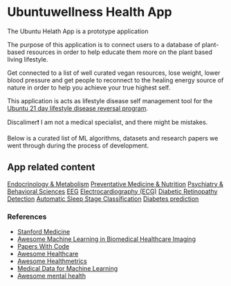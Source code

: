 # Ubuntuwellness Health App

The Ubuntu Helath App is a prototype application 

The purpose of this application is to connect users to a database of plant-based resources in order to help educate them more on the plant based living lifestyle.

Get connected to a list of well curated vegan resources, lose weight, lower blood pressure and get people to reconnect to the healing energy source of nature in order to help you achieve your true highest self. 

This application is acts as lifestyle disease self management tool for the [Ubuntu 21 day lifestyle disease reversal program](https://ubuntuwellness.com/diabetes-reversal/). 

Discalimer❗ I am not a medical specialist, and there might be mistakes. 

Below is a curated list of ML algorithms, datasets and research papers we went through during the process of development. 

## App related content

[Endocrinology & Metabolism](resources/medical-specialties/endocrinology.md)
[Preventative Medicine & Nutrition](resources/medical-specialties/preventative-medicine.md)
[Psychiatry & Behavioral Sciences](resources/medical-specialties/psychiatry.md)
[EEG](https://paperswithcode.com/area/medical/eeg)
[Electrocardiography (ECG)](https://paperswithcode.com/area/medical/electrocardiography-ecg)
[Diabetic Retinopathy Detection](https://paperswithcode.com/area/medical/diabetic-retinopathy-detection)
[Automatic Sleep Stage Classification](https://paperswithcode.com/task/automatic-sleep-stage-classification)
[Diabetes prediction](https://paperswithcode.com/task/diabetes-prediction)


### References 
  * [Stanford Medicine](https://stanford.cloud-cme.com/default.aspx)
  * [Awesome Machine Learning in Biomedical Healthcare Imaging](https://github.com/XindiWu/Awesome-Machine-Learning-in-Biomedical-Healthcare-Imaging)
  * [Papers With Code](https://paperswithcode.com/area/medical)
  * [Awesome Healthcare](https://github.com/kakoni/awesome-healthcare)
  * [Awesome Healthmetrics](https://github.com/leandromineti/awesome-healthmetrics)
  * [Medical Data for Machine Learning](https://github.com/beamandrew/medical-data)
  * [Awesome mental health](https://github.com/dreamingechoes/awesome-mental-health)
